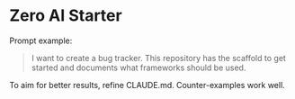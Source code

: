 # Zero AI Starter

Prompt example:

> I want to create a bug tracker. This repository has the scaffold to get started and documents what frameworks should be used.

To aim for better results, refine CLAUDE.md. Counter-examples work well.
